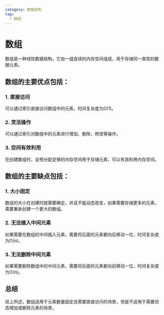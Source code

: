```yaml
---
category: 数据结构
tag:
  - 数组
---
```


# 数组
数组是一种线性数据结构，它由一组连续的内存空间组成，用于存储同一类型的数据元素。
## 数组的主要优点包括：
### 1. 直接访问
可以通过索引直接访问数组中的元素，时间复杂度为O(1)。
### 2. 灵活操作
可以通过索引对数组中的元素进行增加、删除、修改等操作。
### 3. 空间有效利用
在创建数组时，会预分配足够的内存空间用于存储元素，可以有效利用内存空间。
## 数组的主要缺点包括：
### 1. 大小固定
数组的大小在创建时就需要确定，并且不能动态改变，如果需要存储更多的元素，需要重新创建一个更大的数组。
### 2. 无法插入中间元素
如果需要在数组的中间插入元素，需要将后面的元素都向后移动一位，时间复杂度为O(n)。
### 3. 无法删除中间元素
如果需要删除数组中的中间元素，需要将后面的元素都向前移动一位，时间复杂度为O(n)。
## 总结
综上所述，数组适用于元素数量固定且需要直接访问的场景，但是不适用于需要动态增加或删除元素的场景。